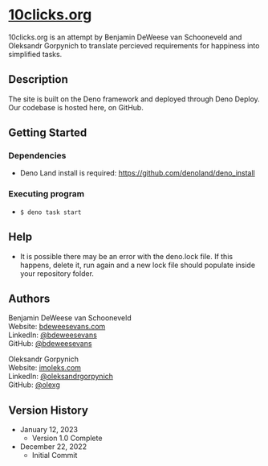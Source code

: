 # [10clicks.org](https://www.10clicks.org/)

10clicks.org is an attempt by Benjamin DeWeese van Schooneveld and Oleksandr Gorpynich to translate percieved requirements for happiness into simplified tasks.

## Description

The site is built on the Deno framework and deployed through Deno Deploy. Our codebase is hosted here, on GitHub.

## Getting Started

### Dependencies

* Deno Land install is required: https://github.com/denoland/deno_install

### Executing program

* ```$ deno task start```

## Help

* It is possible there may be an error with the deno.lock file. If this happens, delete it, run again and a new lock file should populate inside your repository folder.

## Authors

Benjamin DeWeese van Schooneveld</br>
Website: [bdeweesevans.com](https://bdeweesevans.com)</br>
LinkedIn: [@bdeweesevans](https://linkedin.com/in/bdeweesevans)</br>
GitHub: [@bdeweesevans](https://github.com/bdeweesevans)

Oleksandr Gorpynich</br>
Website: [imoleks.com](https://imoleks.com/)</br>
LinkedIn: [@oleksandrgorpynich](https://linkedin.com/in/oleksandr-gorpynich-91b4501a6/)</br>
GitHub: [@olexg](https://github.com/OlexG)

## Version History

* January 12, 2023
    * Version 1.0 Complete
* December 22, 2022
    * Initial Commit
